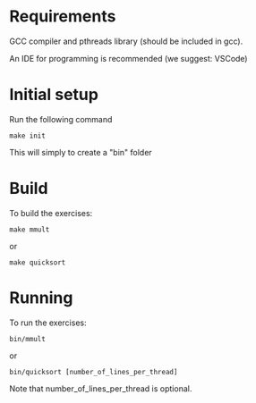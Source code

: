 # Requirements

GCC compiler and pthreads library (should be included in gcc).

An IDE for programming is recommended (we suggest: VSCode) 

# Initial setup

Run the following command
```
make init
```
This will simply to create a "bin" folder

# Build
To build the exercises:

```
make mmult
```
or
```
make quicksort
```

# Running
To run the exercises:

```
bin/mmult
```
or
```
bin/quicksort [number_of_lines_per_thread]
```
Note that number_of_lines_per_thread is optional.